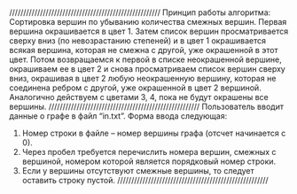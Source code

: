#
//////////////////////////////////////////////////////
Принцип работы алгоритма:
Сортировка вершин по убыванию количества смежных вершин. Первая вершина окрашивается в цвет 1. Затем список вершин просматривается сверху вниз (по невозрастанию степеней) и в цвет 1 окрашивается всякая вершина, которая не смежна с другой, уже окрашенной в этот цвет. Потом возвращаемся к первой в списке неокрашенной вершине, окрашиваем ее в цвет 2 и снова просматриваем список вершин сверху вниз, окрашивая в цвет 2 любую неокрашенную вершину, которая не соединена ребром с другой, уже окрашенной в цвет 2 вершиной. Аналогично действуем с цветами 3, 4, пока не будут окрашены все вершины.
//////////////////////////////////////////////////////
Пользователь вводит данные о графе в файл “in.txt”. 
Форма ввода следующая:
1) Номер строки в файле – номер вершины графа (отсчет начинается с 0).
2) Через пробел требуется перечислить номера вершин, смежных с вершиной, номером которой является порядковый номер строки.
3) Если у вершины отсутствуют смежные вершины, то следует оставить строку пустой.
//////////////////////////////////////////////////////

